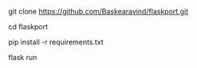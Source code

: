 git clone https://github.com/Baskearavind/flaskport.git

cd flaskport

pip install -r requirements.txt

flask run
